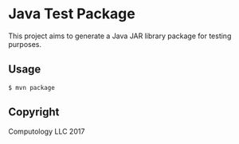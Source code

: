 # Java Test Package

This project aims to generate a Java JAR library package for testing purposes.

## Usage

`$ mvn package`

## Copyright

Computology LLC 2017
